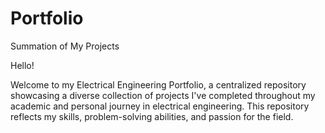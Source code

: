 # Portfolio
Summation of My Projects

Hello!

Welcome to my Electrical Engineering Portfolio, a centralized repository showcasing a diverse collection of projects I've completed throughout my academic and personal journey in electrical engineering. This repository reflects my skills, problem-solving abilities, and passion for the field.
